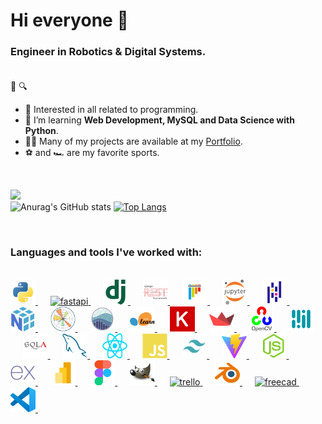 # Hi everyone 👋<br>
### Engineer in Robotics & Digital Systems.<br><br>
💼 🔍 
- 👀 Interested in all related to programming.
-  🌱 I’m learning **Web Development, MySQL and Data Science with Python**.
-  👨‍💻 Many of my projects are available at my [Portfolio](https://j-atj.github.io/frostnova/).
-  ⚽ and 🏎️ are my favorite sports.
<br>

![](https://komarev.com/ghpvc/?username=J-ATJ&color=2f07ce&style=for-the-badge)
<br>
![Anurag's GitHub stats](https://github-readme-stats.vercel.app/api?username=J-ATJ&show_icons=true&theme=catppuccin_latte&count_private=true)
[![Top Langs](https://github-readme-stats.vercel.app/api/top-langs/?username=J-ATJ&langs_count=8&theme=catppuccin_latte&layout=compact&count_private=true)](https://github.com/anuraghazra/github-readme-stats)

<br>

<h3 align="left">Languages and tools I've worked with:</h3> <br>
<a href="#" target="_blank" rel="noreferrer"> 
<img src="https://github.com/J-ATJ/frostnova/blob/gh-pages/assets/python.svg" alt="python" width="40" height="40" /> 
</a>&nbsp;&nbsp;&nbsp;&nbsp;
<a href="#" target="_blank" rel="noreferrer"> 
<img src="https://github.com/J-ATJ/frostnova/blob/gh-pages/assets/fastapi.svg" alt="fastapi" width="40" height="40"/> 
</a>&nbsp;&nbsp;&nbsp;&nbsp;
<a href="#" target="_blank" rel="noreferrer"> 
<img src="https://github.com/J-ATJ/frostnova/blob/gh-pages/assets/django.svg" alt="django" width="40" height="40"/> 
</a>&nbsp;&nbsp;&nbsp;&nbsp;
<a href="#" target="_blank" rel="noreferrer"> 
<img src="https://github.com/J-ATJ/frostnova/blob/gh-pages/assets/djangorest.svg" alt="djangorest" width="40" height="40"/> 
</a>&nbsp;&nbsp;&nbsp;&nbsp;
<a href="#" target="_blank" rel="noreferrer"> 
<img src="https://github.com/J-ATJ/frostnova/blob/gh-pages/assets/pytest.svg" alt="pytest" width="40" height="40"/> 
</a>&nbsp;&nbsp;&nbsp;&nbsp;
<a href="#" target="_blank" rel="noreferrer"> 
<img src="https://github.com/J-ATJ/frostnova/blob/gh-pages/assets/jupyter.svg" alt="jupyter" width="40" height="40"/> 
</a>&nbsp;&nbsp;&nbsp;&nbsp;
<a href="#" target="_blank" rel="noreferrer"> 
<img src="https://github.com/J-ATJ/frostnova/blob/gh-pages/assets/pandas.svg" alt="pandas" width="40" height="40"/> 
</a>&nbsp;&nbsp;&nbsp;&nbsp;
<a href="#" target="_blank" rel="noreferrer"> 
<img src="https://github.com/J-ATJ/frostnova/blob/gh-pages/assets/numpy.svg" alt="numpy" width="40" height="40"/> 
</a>&nbsp;&nbsp;&nbsp;&nbsp;
<a href="#" target="_blank" rel="noreferrer"> 
<img src="https://github.com/J-ATJ/frostnova/blob/gh-pages/assets/matplotlib.svg" alt="matplotlib" width="40" height="40"/> 
</a>&nbsp;&nbsp;&nbsp;&nbsp;
<a href="#" target="_blank" rel="noreferrer"> 
<img src="https://github.com/J-ATJ/frostnova/blob/gh-pages/assets/seaborn.svg" alt="seaborn" width="40" height="40"/> 
</a>&nbsp;&nbsp;&nbsp;&nbsp;
<a href="#" target="_blank" rel="noreferrer"> 
<img src="https://github.com/J-ATJ/frostnova/blob/gh-pages/assets/scikitlearn.svg" alt="scikitlearn" width="40" height="40"/> 
</a>&nbsp;&nbsp;&nbsp;&nbsp;
<a href="#" target="_blank" rel="noreferrer"> 
<img src="https://github.com/J-ATJ/frostnova/blob/gh-pages/assets/keras.svg" alt="keras" width="40" height="40"/> 
</a>&nbsp;&nbsp;&nbsp;&nbsp;
<a href="#" target="_blank" rel="noreferrer"> 
<img src="https://github.com/J-ATJ/frostnova/blob/gh-pages/assets/streamlit.svg" alt="streamlit" width="40" height="40"/> 
</a>&nbsp;&nbsp;&nbsp;&nbsp;
<a href="#" target="_blank" rel="noreferrer"> 
<img src="https://github.com/J-ATJ/frostnova/blob/gh-pages/assets/opencv.svg" alt="opencv" width="40" height="40"/> 
</a>&nbsp;&nbsp;&nbsp;&nbsp;
<a href="#" target="_blank" rel="noreferrer"> 
<img src="https://github.com/J-ATJ/frostnova/blob/gh-pages/assets/mediapipe.svg" alt="mediapipe" width="40" height="40"/> 
</a>&nbsp;&nbsp;&nbsp;&nbsp;
<a href="#" target="_blank" rel="noreferrer"> 
<img src="https://github.com/J-ATJ/frostnova/blob/gh-pages/assets/sqlalchemy.svg" alt="sqlalchemy" width="40" height="40"/> 
</a>&nbsp;&nbsp;&nbsp;&nbsp;
<a href="#" target="_blank" rel="noreferrer"> 
<img src="https://github.com/J-ATJ/frostnova/blob/gh-pages/assets/mysql.svg" alt="mysql" width="40" height="40"/> 
</a>&nbsp;&nbsp;&nbsp;&nbsp;
<a href="#" target="_blank" rel="noreferrer"> 
<img src="https://github.com/J-ATJ/frostnova/blob/gh-pages/assets/react.svg" alt="react" width="40" height="40"/> 
</a>&nbsp;&nbsp;&nbsp;&nbsp;
<a href="#" target="_blank" rel="noreferrer"> 
<img src="https://github.com/J-ATJ/frostnova/blob/gh-pages/assets/javascript.svg" alt="javascript" width="40" height="40"/> 
</a>&nbsp;&nbsp;&nbsp;&nbsp;
<a href="#" target="_blank" rel="noreferrer"> 
<img src="https://github.com/J-ATJ/frostnova/blob/gh-pages/assets/tailwind.svg" alt="tailwind" width="40" height="40"/> 
</a>&nbsp;&nbsp;&nbsp;&nbsp;
<a href="#" target="_blank" rel="noreferrer"> 
<img src="https://github.com/J-ATJ/frostnova/blob/gh-pages/assets/vite.svg" alt="vite" width="40" height="40"/> 
</a>&nbsp;&nbsp;&nbsp;&nbsp;
<a href="#" target="_blank" rel="noreferrer"> 
<img src="https://github.com/J-ATJ/frostnova/blob/gh-pages/assets/node.svg" alt="node" width="40" height="40"/> 
</a>&nbsp;&nbsp;&nbsp;&nbsp;
<a href="#" target="_blank" rel="noreferrer"> 
<img src="https://github.com/J-ATJ/frostnova/blob/gh-pages/assets/express.svg" alt="express" width="40" height="40"/> 
</a>&nbsp;&nbsp;&nbsp;&nbsp;
<a href="#" target="_blank" rel="noreferrer"> 
<img src="https://github.com/J-ATJ/frostnova/blob/gh-pages/assets/powerbi.svg" alt="powerbi" width="40" height="40"/> 
</a>&nbsp;&nbsp;&nbsp;&nbsp;
<a href="#" target="_blank" rel="noreferrer"> 
<img src="https://github.com/J-ATJ/frostnova/blob/gh-pages/assets/figma.svg" alt="figma" width="40" height="40"/> 
</a>&nbsp;&nbsp;&nbsp;&nbsp;
<a href="#" target="_blank" rel="noreferrer"> 
<img src="https://github.com/J-ATJ/frostnova/blob/gh-pages/assets/gimp.svg" alt="gimp" width="40" height="40"/> 
</a>&nbsp;&nbsp;&nbsp;&nbsp;
<a href="#" target="_blank" rel="noreferrer"> 
<img src="https://github.com/J-ATJ/frostnova/blob/gh-pages/assets/trello.svg" alt="trello" width="40" height="40"/> 
</a>&nbsp;&nbsp;&nbsp;&nbsp;
<a href="#" target="_blank" rel="noreferrer"> 
<img src="https://github.com/J-ATJ/frostnova/blob/gh-pages/assets/blender.svg" alt="blender" width="40" height="40"/> 
</a>&nbsp;&nbsp;&nbsp;&nbsp;
<a href="#" target="_blank" rel="noreferrer"> 
<img src="https://github.com/J-ATJ/frostnova/blob/gh-pages/assets/freecad.svg" alt="freecad" width="40" height="40"/> 
</a>&nbsp;&nbsp;&nbsp;&nbsp;
<a href="#" target="_blank" rel="noreferrer"> 
<img src="https://github.com/J-ATJ/frostnova/blob/gh-pages/assets/vscode.svg" alt="vscode" width="40" height="40"/> 
</a>&nbsp;&nbsp;&nbsp;&nbsp;
